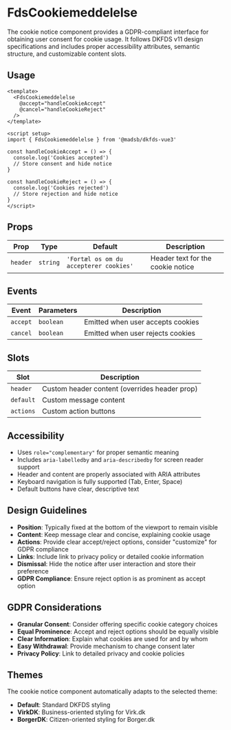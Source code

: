 # FdsCookiemeddelelse

The cookie notice component provides a GDPR-compliant interface for obtaining user consent for cookie usage. It follows DKFDS v11 design specifications and includes proper accessibility attributes, semantic structure, and customizable content slots.

## Usage

```vue
<template>
  <FdsCookiemeddelelse
    @accept="handleCookieAccept"
    @cancel="handleCookieReject"
  />
</template>

<script setup>
import { FdsCookiemeddelelse } from '@madsb/dkfds-vue3'

const handleCookieAccept = () => {
  console.log('Cookies accepted')
  // Store consent and hide notice
}

const handleCookieReject = () => {
  console.log('Cookies rejected')
  // Store rejection and hide notice
}
</script>
```

## Props

| Prop     | Type     | Default                           | Description                                    |
| -------- | -------- | --------------------------------- | ---------------------------------------------- |
| `header` | `string` | `'Fortæl os om du accepterer cookies'` | Header text for the cookie notice             |

## Events

| Event    | Parameters | Description                        |
| -------- | ---------- | ---------------------------------- |
| `accept` | `boolean`  | Emitted when user accepts cookies  |
| `cancel` | `boolean`  | Emitted when user rejects cookies  |

## Slots

| Slot      | Description                                    |
| --------- | ---------------------------------------------- |
| `header`  | Custom header content (overrides header prop) |
| `default` | Custom message content                         |
| `actions` | Custom action buttons                          |

## Accessibility

- Uses `role="complementary"` for proper semantic meaning
- Includes `aria-labelledby` and `aria-describedby` for screen reader support
- Header and content are properly associated with ARIA attributes
- Keyboard navigation is fully supported (Tab, Enter, Space)
- Default buttons have clear, descriptive text

## Design Guidelines

- **Position**: Typically fixed at the bottom of the viewport to remain visible
- **Content**: Keep message clear and concise, explaining cookie usage
- **Actions**: Provide clear accept/reject options, consider "customize" for GDPR compliance
- **Links**: Include link to privacy policy or detailed cookie information
- **Dismissal**: Hide the notice after user interaction and store their preference
- **GDPR Compliance**: Ensure reject option is as prominent as accept option

## GDPR Considerations

- **Granular Consent**: Consider offering specific cookie category choices
- **Equal Prominence**: Accept and reject options should be equally visible
- **Clear Information**: Explain what cookies are used for and by whom
- **Easy Withdrawal**: Provide mechanism to change consent later
- **Privacy Policy**: Link to detailed privacy and cookie policies

## Themes

The cookie notice component automatically adapts to the selected theme:
- **Default**: Standard DKFDS styling
- **VirkDK**: Business-oriented styling for Virk.dk
- **BorgerDK**: Citizen-oriented styling for Borger.dk

